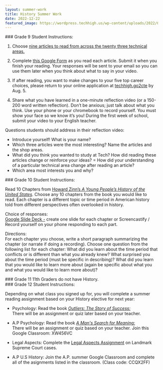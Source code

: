 ```yaml
---
layout: summer-work
title: History Summer Work
date: 2022-12-22
featured_image: https://wordpress.techhigh.us/wp-content/uploads/2022/05/History1.jpg
---
```


<div class="freshmen" markdown="1">
### Grade 9
Student Instructions:

1. Choose [nine articles to read from across the twenty three technical areas.](https://drive.google.com/file/d/1D7p13GYLbwqJJHlRAwUOWJEwKhy3gF_b/view)<br>

2. Complete [this Google Form](https://docs.google.com/forms/d/e/1FAIpQLSeD0fjB_20zFSM_vztZymCQtGi-rpVo_FBGtxEnrxcVCRZOEA/viewform?usp=sf_link) as you read each article. Submit it when you finish your reading. Your responses will be sent to your email so you can use them later when you think about what to say in your video.

3. If after reading, you want to make changes to your five top career choices, please return to your online application at [techhigh.go2cte](techhigh.go2cte) by Aug. 5.<br>

4. Share what you have learned in a one-minute reflection video (or a 150-200 word written reflection). Don’t be anxious; just talk about what you think. Use your phone or your chromebook to record yourself. You must show your face so we know it’s you! During the first week of school, submit your video to your English teacher. 

Questions students should address in their reflection video:
- Introduce yourself! What is your name?
- Which three articles were the most interesting? Name the articles and the shop areas.
- What did you think you wanted to study at Tech? How did reading these articles change or reinforce your ideas?
= How did your understanding of a particular technical area change after reading an article?
- Which area most interests you and why?
</div>

<div class="sophomores" markdown="1">
### Grade 10
Student Instructions:

Read 10 Chapters from [Howard Zinn’s <i>A Young People’s History of the United States</i>](https://drive.google.com/open?id=1xbmCl5lGoeU6YLmhtyC2bQzol3O7z3hH).
Choose any 10 chapters from the book you would like to read. Each chapter is a different topic or time period in American history told from different perspectives often overlooked in history.

Choice of responses:  
[Google Slide Deck -](https://docs.google.com/presentation/d/1jcv0f68bFe8CgGc3cusulWIbWn73_xLecrMr9IIyBms/edit#slide=id.g11a10adecac_0_88) create one slide for each chapter or
Screencastify / Record yourself on your phone responding to each part.

Directions: <br> For each chapter you choose, write a short paragraph summarizing the chapter (or narrate if doing a recording). Choose one question from the following list for each chapter:
What did you learn about the time period that conflicts or is different than what you already knew?
What surprised you about the time period (must be specific in describing)?
What did you learn that you would like to learn more about (again be specific about what you and what you would like to learn more about)?
</div>

<div class="juniors" markdown="1">
### Grade 11
11th Graders do not have History.
</div>

<div class="seniors" markdown="1">
### Grade 12
Student Instructions:

Depending on what class you signed up for, you will complete a summer reading assignment based on your History elective for next year: 

- Psychology: Read the book [<i>Outliers: The Story of Success:</i>](https://drive.google.com/file/d/11ZZZtwf45D1Dcf8i7LNkEDKXn3-ikR2D/view?usp=share_link)<br>There will be an assignment or quiz later based on your teacher.

- A.P Psychology: Read the book [<i>A Man's Search for Meaning:</i>](https://drive.google.com/file/d/1_z9-93fw1Zx-Jv7hrzY9VCYbmtM-2jhM/view?usp=share_link)<br>There will be an assignment or quiz based on your teacher. Join this Google Classroom: XW456VC

- Legal Aspects: Complete the [Legal Aspects Assignment](https://docs.google.com/document/d/1i-eIZfHx8_xGjqBV0axbHR85VbornLFA3EuXQ3Nsda8/edit?usp=sharing) on Landmark Supreme Court cases.

- A.P U.S History: Join the A.P. summer Google Classroom and complete all of the asignments listed in the classroom. (Class code: CCQX2FF)
<br>
</div>
